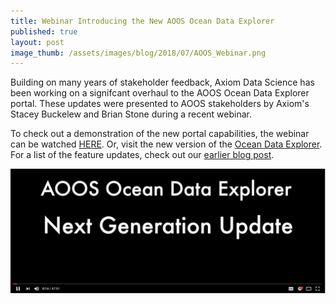 ```yaml
---
title: Webinar Introducing the New AOOS Ocean Data Explorer
published: true
layout: post
image_thumb: /assets/images/blog/2018/07/AOOS_Webinar.png
---
```


Building on many years of stakeholder feedback, Axiom Data Science has been working on a signifcant overhaul to the AOOS Ocean Data Explorer portal. These updates were presented to AOOS stakeholders by Axiom's Stacey Buckelew and Brian Stone during a recent webinar. 

To check out a demonstration of the new portal capabilities, the webinar can be watched [HERE](https://youtu.be/dIh9Hp0JA34). Or, visit the new version of the [Ocean Data Explorer](https://portal.aoos.org). For a list of the feature updates, check out our <a href= "https://www.axiomdatascience.com/2018/06/08/AOOS-portal/">earlier blog post</a>.


<img src="/assets/images/blog/2018/07/AOOS_Webinar.png" class="img-responsive center-block"/>
